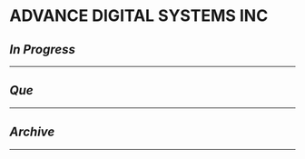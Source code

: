 # ADVANCE DIGITAL SYSTEMS INC

## *In Progress*

--------------------

## *Que*

-----------------------------------
## *Archive*

-----------------------------------
